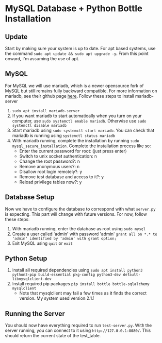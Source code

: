 # MySQL Database + Python Bottle Installation
## Update
Start by making sure your system is up to date. For apt based systems, use the command ```sudo apt update && sudo apt upgrade -y```.
From this point onward, I'm assuming the use of apt.
## MySQL
For MySQL we will use mariadb, which is a newer opensource fork of MySQL but still remains fully backward compatible. For more information on mariadb, see their github page [here](https://www.github.com/mariadb). Follow these steps to install mariadb-server

1. ```sudo apt install mariadb-server```
2. If you want mariadb to start automatically when you turn on your computer, use ```sudo systemctl enable mariadb```. Otherwise use ```sudo systemctl disable mariadb```
3. Start mariadb using ```sudo systemctl start mariadb```. You can check that mariadb is running using ```systemctl status mariadb```
4. With mariadb running, complete the installation by running ```sudo mysql_secure_installation```. Complete the installation process like so:
    - Enter the current password for root: (just press enter)
    - Switch to unix socket authentication: n
    - Change the root password?: n
    - Remove anonymous users?: n
    - Disallow root login remotely?: y
    - Remove test database and access to it?: y
    - Reload privilege tables now?: y

## Database Setup
Now we have to configure the database to correspond with what `server.py` is expecting. This part will change with future versions. For now, follow these steps:

1. With mariadb running, enter the database as root using ```sudo mysql```
2. Create a user called 'admin' with password 'admin' ```grant all on *.* to 'admin' identified by 'admin' with grant option;```
3. Exit MySQL using ```quit``` or ```exit```

## Python Setup
1. Install all required dependencies using ```sudo apt install python3 python3-pip build-essential pkg-config python3-dev default-libmysqlclient-dev```
2. Install required pip packages ```pip install bottle bottle-sqlalchemy mysqlclient```
    - Note that mysqlclient may fail a few times as it finds the correct version. My system used version 2.1.1

## Running the Server
You should now have everything required to run `test-server.py`. With the server running, you can connect to it using `http://127.0.0.1:8080/`. This should return the current state of the test_table.
